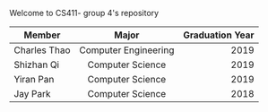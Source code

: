 Welcome to CS411- group 4's repository

| Member          | Major                | Graduation Year  |
| -------------   |:--------------------:| ----------------:|
|Charles Thao     | Computer Engineering | 2019             |
|Shizhan Qi       | Computer Science     | 2019             |
|Yiran Pan        | Computer Science     | 2019             |
|Jay Park         | Computer Science     | 2018             |